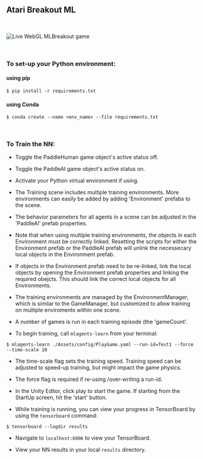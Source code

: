 ## Atari Breakout ML

<br/>

![Live WebGL MLBreakout game](Docs/Images/live-game-3.png)

<br/>

### To set-up your Python environment:

#### using pip

`$ pip install -r requirements.txt`

#### using Conda

`$ conda create --name <env_name> --file requirements.txt`

<br/>

### To Train the NN:

- Toggle the PaddleHuman game object's active status off.

- Toggle the PaddleAI game object's active status on.

- Activate your Python virtual environment if using.

- The Training scene includes multiple training environments.  More environments can easily be added by adding 'Environment' prefabs to the scene.

- The behavior parameters for all agents in a scene can be adjusted in the 'PaddleAI' prefab properties.  

- Note that when using multiple training environments, the objects in each Environment must be correctly linked.  Resetting the scripts for either the Environment prefab or the PaddleAI prefab will unlink the necessecary local objects in the Environment prefab.

- If objects in the Environment prefab need to be re-linked, link the local objects by opening the Environment prefab properties and linking the required obejcts.  This should link the correct local objects for all Environments. 

- The training environments are managed by the EnvironmentManager, which is similar to the GameManager, but customized to allow training on multiple enviroments within one scene. 

- A number of games is run in each training episode (the 'gameCount'. 

- To begin training, call `mlagents-learn` from your terminal:

`$ mlagents-learn ./Assets/config/PlayGame.yaml --run-id=Test1 --force --time-scale 10`

  - The time-scale flag sets the training speed.  Training speed can be adjusted to speed-up training, but might impact the game physics.  

  - The force flag is required if re-using /over-writing a run-id.

- In the Unity Editor, click play to start the game.  If starting from the StartUp screen, hit the 'start' button.

- While training is running, you can view your progress in TensorBoard by using the `tensorboard` command:

`$ tensorboard --logdir results`

- Navigate to `localhost:6006` to view your TensorBoard.

- View your NN results in your local `results` directory.

 
